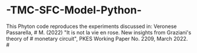# -TMC-SFC-Model-Python-
This Phyton code reproduces the experiments discussed in: Veronese Passarella, # M. (2022) "It is not la vie en rose. New insights from Graziani's theory of # monetary circuit", PKES Working Paper No. 2209, March 2022. #
